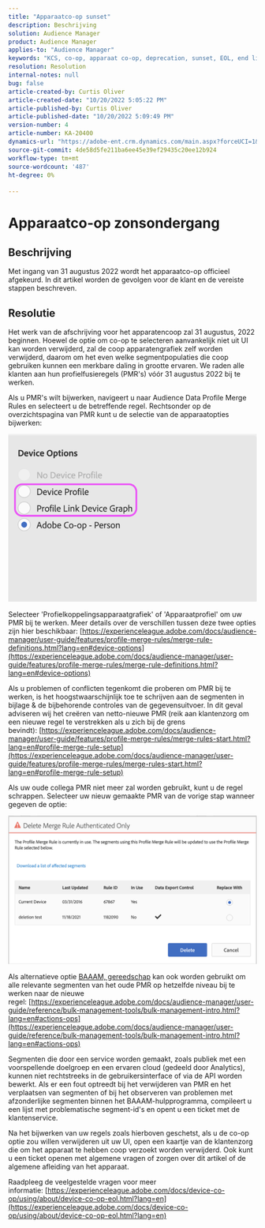 ```yaml
---
title: "Apparaatco-op sunset"
description: Beschrijving
solution: Audience Manager
product: Audience Manager
applies-to: "Audience Manager"
keywords: "KCS, co-op, apparaat co-op, deprecation, sunset, EOL, end life, PMR, profile merge rule, device stitching, device profile"
resolution: Resolution
internal-notes: null
bug: false
article-created-by: Curtis Oliver
article-created-date: "10/20/2022 5:05:22 PM"
article-published-by: Curtis Oliver
article-published-date: "10/20/2022 5:09:49 PM"
version-number: 4
article-number: KA-20400
dynamics-url: "https://adobe-ent.crm.dynamics.com/main.aspx?forceUCI=1&pagetype=entityrecord&etn=knowledgearticle&id=d066325f-9950-ed11-bba2-0022480868ff"
source-git-commit: 4de58d5fe211ba6ee45e39ef29435c20ee12b924
workflow-type: tm+mt
source-wordcount: '487'
ht-degree: 0%

---
```


# Apparaatco-op zonsondergang

## Beschrijving

Met ingang van 31 augustus 2022 wordt het apparaatco-op officieel afgekeurd. In dit artikel worden de gevolgen voor de klant en de vereiste stappen beschreven. 

## Resolutie


Het werk van de afschrijving voor het apparatencoop zal 31 augustus, 2022 beginnen. Hoewel de optie om co-op te selecteren aanvankelijk niet uit UI kan worden verwijderd, zal de coop apparatengrafiek zelf worden verwijderd, daarom om het even welke segmentpopulaties die coop gebruiken kunnen een merkbare daling in grootte ervaren. We raden alle klanten aan hun profielfusieregels (PMR&#39;s) vóór 31 augustus 2022 bij te werken.

Als u PMR&#39;s wilt bijwerken, navigeert u naar Audience Data Profile Merge Rules en selecteert u de betreffende regel. Rechtsonder op de overzichtspagina van PMR kunt u de selectie van de apparaatopties bijwerken:

![](assets/29cf3d52-d61f-ed11-b83e-0022480868ff.png)

Selecteer &#39;Profielkoppelingsapparaatgrafiek&#39; of &#39;Apparaatprofiel&#39; om uw PMR bij te werken. Meer details over de verschillen tussen deze twee opties zijn hier beschikbaar: [https://experienceleague.adobe.com/docs/audience-manager/user-guide/features/profile-merge-rules/merge-rule-definitions.html?lang=en#device-options](https://experienceleague.adobe.com/docs/audience-manager/user-guide/features/profile-merge-rules/merge-rule-definitions.html?lang=en#device-options)

Als u problemen of conflicten tegenkomt die proberen om PMR bij te werken, is het hoogstwaarschijnlijk toe te schrijven aan de segmenten in bijlage &amp; de bijbehorende controles van de gegevensuitvoer. In dit geval adviseren wij het creëren van netto-nieuwe PMR (reik aan klantenzorg om een nieuwe regel te verstrekken als u zich bij de grens bevindt): [https://experienceleague.adobe.com/docs/audience-manager/user-guide/features/profile-merge-rules/merge-rules-start.html?lang=en#profile-merge-rule-setup](https://experienceleague.adobe.com/docs/audience-manager/user-guide/features/profile-merge-rules/merge-rules-start.html?lang=en#profile-merge-rule-setup)

Als uw oude collega PMR niet meer zal worden gebruikt, kunt u de regel schrappen. Selecteer uw nieuw gemaakte PMR van de vorige stap wanneer gegeven de optie:

![](assets/82d7968f-9950-ed11-bba2-0022480868ff.png)

Als alternatieve optie [BAAAM, gereedschap](https://experienceleague.adobe.com/docs/audience-manager/user-guide/reference/bulk-management-tools/bulk-management-intro.html?lang=en) kan ook worden gebruikt om alle relevante segmenten van het oude PMR op hetzelfde niveau bij te werken naar de nieuwe regel: [https://experienceleague.adobe.com/docs/audience-manager/user-guide/reference/bulk-management-tools/bulk-management-intro.html?lang=en#actions-ops](https://experienceleague.adobe.com/docs/audience-manager/user-guide/reference/bulk-management-tools/bulk-management-intro.html?lang=en#actions-ops)

Segmenten die door een service worden gemaakt, zoals publiek met een voorspellende doelgroep en een ervaren cloud (gedeeld door Analytics), kunnen niet rechtstreeks in de gebruikersinterface of via de API worden bewerkt. Als er een fout optreedt bij het verwijderen van PMR en het verplaatsen van segmenten of bij het observeren van problemen met afzonderlijke segmenten binnen het BAAAM-hulpprogramma, compileert u een lijst met problematische segment-id&#39;s en opent u een ticket met de klantenservice. 

Na het bijwerken van uw regels zoals hierboven geschetst, als u de co-op optie zou willen verwijderen uit uw UI, open een kaartje van de klantenzorg die om het apparaat te hebben coop verzoekt worden verwijderd. Ook kunt u een ticket openen met algemene vragen of zorgen over dit artikel of de algemene afleiding van het apparaat.

Raadpleeg de veelgestelde vragen voor meer informatie: [https://experienceleague.adobe.com/docs/device-co-op/using/about/device-co-op-eol.html?lang=en](https://experienceleague.adobe.com/docs/device-co-op/using/about/device-co-op-eol.html?lang=en)
